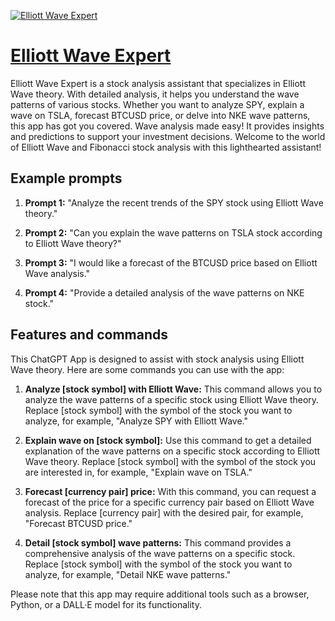 [![Elliott Wave Expert](https://files.oaiusercontent.com/file-xW0d3umgdHRJ1SyACDJ1lUaZ?se=2123-10-19T03%3A19%3A50Z&sp=r&sv=2021-08-06&sr=b&rscc=max-age%3D31536000%2C%20immutable&rscd=attachment%3B%20filename%3De93a9ea4-788c-48b9-949a-fe8127928efa.png&sig=J8pS4%2BD0CZk7LbJChdysDweNk6q8JXb9hsQgsmvkvtM%3D)](https://chat.openai.com/g/g-GMGhSS0LH-elliott-wave-expert)

# [Elliott Wave Expert](https://chat.openai.com/g/g-GMGhSS0LH-elliott-wave-expert)

Elliott Wave Expert is a stock analysis assistant that specializes in Elliott Wave theory. With detailed analysis, it helps you understand the wave patterns of various stocks. Whether you want to analyze SPY, explain a wave on TSLA, forecast BTCUSD price, or delve into NKE wave patterns, this app has got you covered. Wave analysis made easy! It provides insights and predictions to support your investment decisions. Welcome to the world of Elliott Wave and Fibonacci stock analysis with this lighthearted assistant!

## Example prompts

1. **Prompt 1:** "Analyze the recent trends of the SPY stock using Elliott Wave theory."

2. **Prompt 2:** "Can you explain the wave patterns on TSLA stock according to Elliott Wave theory?"

3. **Prompt 3:** "I would like a forecast of the BTCUSD price based on Elliott Wave analysis."

4. **Prompt 4:** "Provide a detailed analysis of the wave patterns on NKE stock."

## Features and commands

This ChatGPT App is designed to assist with stock analysis using Elliott Wave theory. Here are some commands you can use with the app:

1. **Analyze [stock symbol] with Elliott Wave:** This command allows you to analyze the wave patterns of a specific stock using Elliott Wave theory. Replace [stock symbol] with the symbol of the stock you want to analyze, for example, "Analyze SPY with Elliott Wave."

2. **Explain wave on [stock symbol]:** Use this command to get a detailed explanation of the wave patterns on a specific stock according to Elliott Wave theory. Replace [stock symbol] with the symbol of the stock you are interested in, for example, "Explain wave on TSLA."

3. **Forecast [currency pair] price:** With this command, you can request a forecast of the price for a specific currency pair based on Elliott Wave analysis. Replace [currency pair] with the desired pair, for example, "Forecast BTCUSD price."

4. **Detail [stock symbol] wave patterns:** This command provides a comprehensive analysis of the wave patterns on a specific stock. Replace [stock symbol] with the symbol of the stock you want to analyze, for example, "Detail NKE wave patterns."

Please note that this app may require additional tools such as a browser, Python, or a DALL·E model for its functionality.